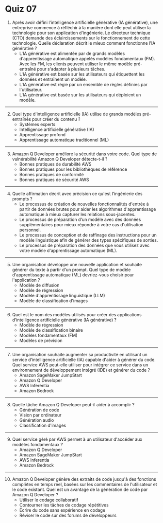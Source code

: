 # Quiz 07 

1. Après avoir défini l'intelligence artificielle générative (IA générative), une entreprise commence à réfléchir à la manière dont elle peut utiliser la technologie pour son application d'ingénierie. Le directeur technique (CTO) demande des éclaircissements sur le fonctionnement de cette technologie. Quelle déclaration décrit le mieux comment fonctionne l'IA générative ?
   - L'IA générative est alimentée par de grands modèles d'apprentissage automatique appelés modèles fondamentaux (FM). Avec les FM, les clients peuvent utiliser le même modèle pré-entraîné pour s'adapter à plusieurs tâches.
   - L'IA générative est basée sur les utilisateurs qui étiquettent les données et entraînent un modèle.
   - L'IA générative est régie par un ensemble de règles définies par l'utilisateur.
   - L'IA générative est basée sur les utilisateurs qui déploient un modèle.

---

2. Quel type d'intelligence artificielle (IA) utilise de grands modèles pré-entraînés pour créer du contenu ?
   - Systèmes experts
   - Intelligence artificielle générative (IA)
   - Apprentissage profond
   - Apprentissage automatique traditionnel (ML)

---

3. Amazon Q Developer améliore la sécurité dans votre code. Quel type de vulnérabilité Amazon Q Developer détecte-t-il ?
   - Bonnes pratiques de durabilité AWS
   - Bonnes pratiques pour les bibliothèques de référence
   - Bonnes pratiques de conformité
   - Bonnes pratiques de sécurité AWS

---

4. Quelle affirmation décrit avec précision ce qu'est l'ingénierie des prompts ?
   - Le processus de création de nouvelles fonctionnalités d'entrée à partir de données brutes pour aider les algorithmes d'apprentissage automatique à mieux capturer les relations sous-jacentes.
   - Le processus de préparation d'un modèle avec des données supplémentaires pour mieux répondre à votre cas d'utilisation personnel.
   - Le processus de conception et de raffinage des instructions pour un modèle linguistique afin de générer des types spécifiques de sorties.
   - Le processus de préparation des données que vous utilisez avec votre modèle d'apprentissage automatique (ML).

---

5. Une organisation développe une nouvelle application et souhaite générer du texte à partir d'un prompt. Quel type de modèle d'apprentissage automatique (ML) devriez-vous choisir pour l'application ?
   - Modèle de diffusion
   - Modèle de régression
   - Modèle d'apprentissage linguistique (LLM)
   - Modèle de classification d'images

---

6. Quel est le nom des modèles utilisés pour créer des applications d'intelligence artificielle générative (IA générative) ?
   - Modèle de régression
   - Modèle de classification binaire
   - Modèles fondamentaux (FM)
   - Modèles de prévision

---

7. Une organisation souhaite augmenter sa productivité en utilisant un service d'intelligence artificielle (IA) capable d'aider à générer du code. Quel service AWS peut-elle utiliser pour intégrer ce service dans un environnement de développement intégré (IDE) et générer du code ?  
   - Amazon SageMaker JumpStart
   - Amazon Q Developer
   - AWS Inferentia
   - Amazon Bedrock

---

8. Quelle tâche Amazon Q Developer peut-il aider à accomplir ?
   - Génération de code
   - Vision par ordinateur
   - Génération audio
   - Classification d'images

---

9. Quel service géré par AWS permet à un utilisateur d'accéder aux modèles fondamentaux ?
   - Amazon Q Developer
   - Amazon SageMaker JumpStart
   - AWS Inferentia
   - Amazon Bedrock

---

10. Amazon Q Developer génère des extraits de code jusqu'à des fonctions complètes en temps réel, basées sur les commentaires de l'utilisateur et le code existant. Quel est un avantage de la génération de code par Amazon Q Developer ?
    - Utiliser le codage collaboratif
    - Contourner les tâches de codage répétitives
    - Écrire du code sans expérience en codage
    - Réviser le code sur des forums de développeurs

